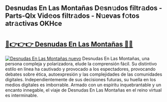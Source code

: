 ## Desnudas En Las Montañas D𝚎sn𝚞dos filtr𝚊dos - Parts-QIx Vid𝚎os filtr𝚊dos - N𝚞evas f𝚘tos atr𝚊ctivas OKHce

# <h2><a href="http://mbbhab.tromn.icu/?c=Desnudas+En+Las+Monta%c3%b1as">🔗👉👉👉 Desnudas En Las Montañas 🔗🔗</a></h2>

[![Desnudas En Las Montañas nuevo](https://i.imgur.com/pEAQMta.gif)](http://mbbhab.tromn.icu/?c=Desnudas+En+Las+Monta%c3%b1as)
Desnudas En Las Montañas, una persona compleja y polarizadora, elude la comprensión fácil. Su distintivo estilo en línea ha cautivado y provocado a los espectadores, provocando debates sobre ética, autoexpresión y las complejidades de las comunidades digitales. Independientemente de sus decisiones futuras, su huella en los medios digitales es imborrable. Armado con un espíritu inquebrantable y un encanto innegable, el viaje de Desnudas En Las Montañas en el reino virtual es interminable.
